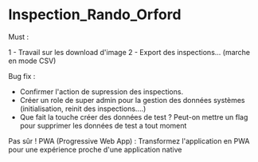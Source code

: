 # Inspection_Rando_Orford

Must :

1 - Travail sur les download d'image
2 - Export des inspections... (marche en mode CSV)


Bug fix :
- Confirmer l'action de supression des inspections.
- Créer un role de super admin pour la gestion des données systèmes (initialisation, reinit des inspections....)
- Que fait la touche créer des données de test ? Peut-on mettre un flag pour supprimer les données de test a tout moment


Pas sûr !
PWA (Progressive Web App) : Transformez l'application en PWA pour une expérience proche d'une application native
